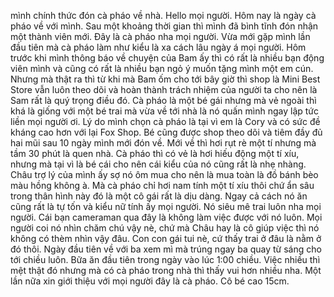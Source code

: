 mình chính thức đón cà pháo về nhà. Hello mọi người. Hôm nay là ngày cà pháo về với mình. Sau một khoảng thời gian thì mình đã bình tĩnh đón nhận một thành viên mới. Đây là cà pháo nha mọi người. Vừa mới gặp mình lần đầu tiên mà cà pháo làm như kiểu là xa cách lâu ngày á mọi người. Hôm trước khi mình thông báo về chuyện của Bam ấy thì có rất là nhiều bạn động viên mình và cũng có rất là nhiều bạn ngỏ ý muốn tặng mình một em cún. Nhưng mà thật ra thì từ khi mà Bam ốm cho tới bây giờ thì shop là Mini Best Store vẫn luôn theo dõi và hoàn thành trách nhiệm của người ta cho nên là Sam rất là quý trọng điều đó. Cà pháo là một bé gái nhưng mà vẻ ngoài thì khá là giống với một bé trai mà vừa về tới nhà là nó quấn mình ngay lập tức liền mọi người ơi. Lý do mình chọn cà pháo là tại vì em là Cory và có sức đề kháng cao hơn với lại Fox Shop. Bé cũng được shop theo dõi và tiêm đầy đủ hai mũi sau 10 ngày mình mới đón về. Mới về thì hơi rụt rè một tí nhưng mà tầm 30 phút là quen nhà. Cà pháo thì có vẻ là hơi hiếu động một tí xíu, nhưng mà tại vì là bé cái cho nên cái kiểu của nó cũng rất là nhẹ nhàng. Châu trợ lý của mình ấy sợ nó ôm mua cho nên là mua toàn là đồ bánh bèo màu hồng không à. Mà cà pháo chỉ hơi nam tính một tí xíu thôi chứ ẩn sâu trong thân hình này đó là một cô gái rất là dịu dàng. Ngay cả cách nó ăn cũng rất là tự tốn và kiểu nữ tính ấy mọi người. Nó siêu mê trai luôn nha mọi người. Cái bạn cameraman qua đây là không làm việc được với nó luôn. Mọi người coi nó nhìn chăm chú vậy nè, chứ mà Châu hay là cô giúp việc thì nó không có thèm nhìn vậy đâu. Con con gái tui nè, cứ thấy trai ở đâu là nằm ở đó thôi. Ngày đầu tiên về với ba xem mì mà trúng ngay ba quay từ sáng cho tới chiều luôn. Bữa ăn đầu tiên trong ngày vào lúc 1:00 chiều. Việc nhiều thì mệt thật đó nhưng mà có cà pháo trong nhà thì thấy vui hơn nhiều nha. Một lần nữa xin giới thiệu với mọi người đây là cà pháo. Cô bé cao 15cm.